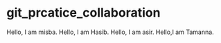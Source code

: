 # git_prcatice_collaboration

Hello, I am misba.
Hello, I am Hasib.
Hello, I am asir.
Hello,I am Tamanna.


